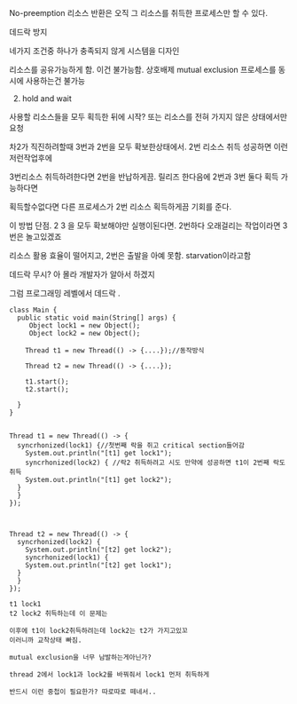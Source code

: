 No-preemption 리소스 반환은 오직 그 리소스를 취득한 프로세스만 할 수 있다.


데드락 방지 

네가지 조건중 하나가 충족되지 않게 시스템을 디자인

리소스를 공유가능하게 함. 이건 불가능함. 상호배제 mutual exclusion
프로세스를 동시에 사용하는건 불가능

2. hold and wait

사용할 리소스들을 모두 획득한 뒤에 시작? 또는 리소스를 전혀 가지지 않은 상태에서만 요청

차2가 직진하려할때 3번과 2번을 모두 확보한상태에서. 2번 리소스 취득 성공하면 이런저런작업후에

3번리소스 취득하려한다면 2번을 반납하게끔. 릴리즈 한다음에 2번과 3번 둘다 획득 가능하다면 

획득할수없다면 다른 프로세스가 2번 리소스 획득하게끔 기회를 준다.

이 방법 단점. 2 3 을 모두 확보해야만 실행이된다면. 2번하다 오래걸리는 작업이라면 3번은 놀고있겠죠

리소스 활용 효율이 떨어지고, 2번은 출발을 아예 못함. starvation이라고함



데드락 무시? 아 몰라 개발자가 알아서 하겠지

그럼 프로그래밍 레벨에서 데드락 .


```
class Main {
  public static void main(String[] args) {
     Object lock1 = new Object();  
     Object lock2 = new Object();

    Thread t1 = new Thread(() -> {....});//동작방식

    Thread t2 = new Thread(() -> {....});

    t1.start();
    t2.start();
    
  }
}


Thread t1 = new Thread(() -> {
  syncrhonized(lock1) {//첫번째 락을 쥐고 critical section들어감
    System.out.println("[t1] get lock1");
    syncrhonized(lock2) { //락2 취득하려고 시도 만약에 성공하면 t1이 2번째 락도 취득
    System.out.println("[t1] get lock2");
  }
  }
});



Thread t2 = new Thread(() -> {
  syncrhonized(lock2) {
    System.out.println("[t2] get lock2");
    syncrhonized(lock1) {
    System.out.println("[t2] get lock1");
  }
  }
});

t1 lock1
t2 lock2 취득하는데 이 문제는

이후에 t1이 lock2취득하려는데 lock2는 t2가 가지고있꼬
이러니까 교착상태 빠짐.
  
mutual exclusion을 너무 남발하는게아닌가?

thread 2에서 lock1과 lock2를 바꿔줘서 lock1 먼저 취득하게

반드시 이런 중첩이 필요한가? 따로따로 떼네서..


```


